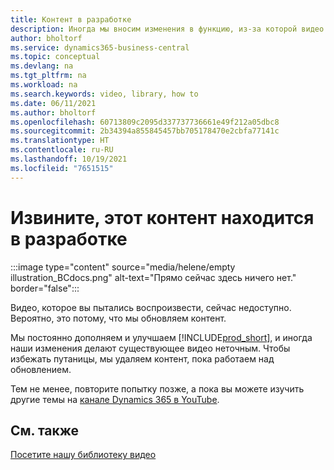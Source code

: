 ```yaml
---
title: Контент в разработке
description: Иногда мы вносим изменения в функцию, из-за которой видео вводит в заблуждение, поэтому мы отключаем видео, пока обновляем контент.
author: bholtorf
ms.service: dynamics365-business-central
ms.topic: conceptual
ms.devlang: na
ms.tgt_pltfrm: na
ms.workload: na
ms.search.keywords: video, library, how to
ms.date: 06/11/2021
ms.author: bholtorf
ms.openlocfilehash: 60713809c2095d337737736661e49f212a05dbc8
ms.sourcegitcommit: 2b34394a855845457bb705178470e2cbfa77141c
ms.translationtype: HT
ms.contentlocale: ru-RU
ms.lasthandoff: 10/19/2021
ms.locfileid: "7651515"
---
```

# <a name="sorry-this-content-is-under-construction"></a>Извините, этот контент находится в разработке

:::image type="content" source="media/helene/empty illustration_BCdocs.png" alt-text="Прямо сейчас здесь ничего нет." border="false":::

Видео, которое вы пытались воспроизвести, сейчас недоступно. Вероятно, это потому, что мы обновляем контент.

Мы постоянно дополняем и улучшаем [!INCLUDE[prod_short](includes/prod_short.md)], и иногда наши изменения делают существующее видео неточным. Чтобы избежать путаницы, мы удаляем контент, пока работаем над обновлением.

Тем не менее, повторите попытку позже, а пока вы можете изучить другие темы на [канале Dynamics 365 в YouTube](https://www.youtube.com/playlist?list=PLcakwueIHoT-wVFPKUtmxlqcG1kJ0oqq4).

## <a name="see-also"></a>См. также
[Посетите нашу библиотеку видео](across-videos.md)

 